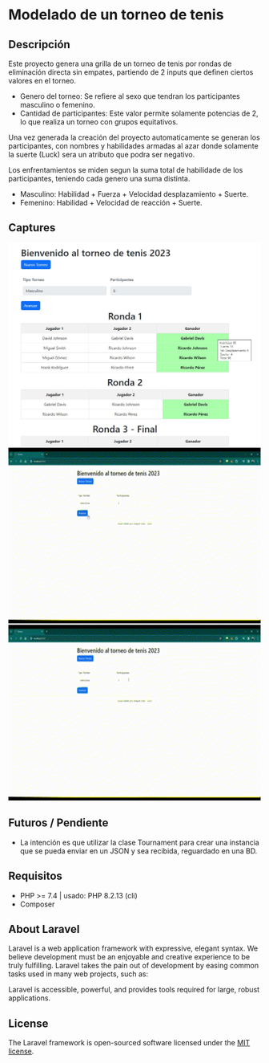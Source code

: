 # Modelado de un torneo de tenis

## Descripción

Este proyecto genera una grilla de un torneo de tenis por rondas de eliminación directa sin empates, partiendo de 2 inputs que definen ciertos valores en el torneo.

-   Genero del torneo: Se refiere al sexo que tendran los participantes masculino o femenino.
-   Cantidad de participantes: Este valor permite solamente potencias de 2, lo que realiza un torneo con grupos equitativos.

Una vez generada la creación del proyecto automaticamente se generan los participantes, con nombres y habilidades armadas al azar donde solamente la suerte (Luck) sera un atributo que podra ser negativo.

Los enfrentamientos se miden segun la suma total de habilidade de los participantes, teniendo cada genero una suma distinta.

-   Masculino: Habilidad + Fuerza + Velocidad desplazamiento + Suerte.
-   Femenino: Habilidad + Velocidad de reacción + Suerte.

## Captures

<img src="storage/app/public/captures/tenis_habilidad.JPG" width="800" alt="Habilidad de tenis">

<img src="storage/app/public/captures/Prueba1.gif" height="350" alt="Prueba 1">

<img src="storage/app/public/captures/Prueba2.gif" height="350" alt="Prueba 2">

## Futuros / Pendiente

-   La intención es que utilizar la clase Tournament para crear una instancia que se pueda enviar en un JSON y sea recibida, reguardado en una BD.

## Requisitos

-   PHP >= 7.4 | usado: PHP 8.2.13 (cli)
-   Composer

## About Laravel

Laravel is a web application framework with expressive, elegant syntax. We believe development must be an enjoyable and creative experience to be truly fulfilling. Laravel takes the pain out of development by easing common tasks used in many web projects, such as:

Laravel is accessible, powerful, and provides tools required for large, robust applications.

## License

The Laravel framework is open-sourced software licensed under the [MIT license](https://opensource.org/licenses/MIT).
